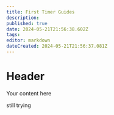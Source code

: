 ```yaml
---
title: First Timer Guides
description: 
published: true
date: 2024-05-21T21:56:38.602Z
tags: 
editor: markdown
dateCreated: 2024-05-21T21:56:37.081Z
---
```


# Header
Your content here 

still trying